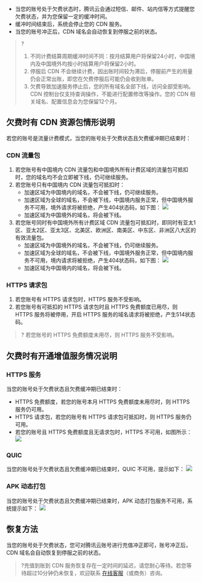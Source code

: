 - 当您的账号处于欠费状态时，腾讯云会通过短信、邮件、站内信等方式提醒您欠费状态，并为您保留一定的缓冲时间。
- 缓冲时间结束后，系统会停止您的 CDN 服务。
- 当您的账号冲正后，CDN 域名会自动恢复到停服之前的状态。

>?
>1. 不同计费结算周期缓冲时间不同：按月结算用户将保留24小时，中国境内及中国境外均按小时结算用户将保留2小时。
>2. 停服后 CDN 不会继续计费，因出账时间较为滞后，停服前产生的用量仍会正常出账，即您在欠费停服后可能仍会收到账单。
>3. 欠费导致加速服务停止后，您的所有域名全部下线，访问全部受影响。CDN 控制台仅支持查询操作，不能进行配置修改等操作。您的 CDN 相关域名、配置信息会为您保留12个月。

## 欠费时有 CDN 资源包情形说明
若您的账号是流量计费模式，当您的账号处于欠费状态且欠费缓冲期已结束时：
### CDN 流量包
1. 若您账号有中国境内 CDN 流量包和中国境外所有计费区域的流量包可抵扣时，您的域名均不会立即被下线，仍可继续服务。
2. 若您账号只有中国境内 CDN 流量包可抵扣时：
	- 加速区域为中国境内的域名，不会被下线，仍可继续服务。
	- 加速区域为全球的域名，不会被下线，中国境内服务正常，但中国境外服务不可用，境外请求将被拒绝，产生404状态码，如下图：
![](https://qcloudimg.tencent-cloud.cn/raw/34b8c3426bfe0e3dc6e6b2cee3ec0622.png)
	- 加速区域为中国境外的域名，将会被下线。
3. 若您账号同时有中国境外所有计费区域 CDN 流量包可抵扣时，即同时有亚太1区、亚太2区、亚太3区、北美区、欧洲区、南美区、中东区、非洲区八大区的有效流量包。
	- 加速区域为中国境外的域名，不会被下线，仍可继续服务。
	- 加速区域为全球的域名，不会被下线，中国境外服务正常，但中国境内服务不可用，境内请求将被拒绝，产生404状态码，如下图：
![](https://qcloudimg.tencent-cloud.cn/raw/737c642904ed3be795ea2efddeac3b51.png)
	- 加速区域为中国境内的域名，将会被下线。

### HTTPS 请求包
1. 若您账号有 HTTPS 请求包时，HTTPS 服务不受影响。
2. 若您账号有可抵扣的 HTTPS 请求包时且 HTTPS 免费额度已用尽，则 HTTPS 服务将被停用，开启 HTTPS 服务的域名请求将被拒绝，产生514状态码。
>? 若您账号的 HTTPS 免费额度未用尽，则 HTTPS 服务不受影响。

## 欠费时有开通增值服务情况说明
### HTTPS 服务
当您的账号处于欠费状态且欠费缓冲期已结束时：
- HTTPS 免费额度，若您的账号本月 HTTPS 免费额度未用尽时，则 HTTPS 服务仍可用。
- HTTPS 请求包，若您的账号有 HTTPS 请求包可抵扣时，则 HTTPS 服务仍可用。
- 若您的账号且 HTTPS 免费额度且无请求包时，HTTPS 不可用，如图所示：
![](https://qcloudimg.tencent-cloud.cn/raw/9ff3076703334f73d2e8ad047c96c4cd.png)

### QUIC
当您的账号处于欠费状态且欠费缓冲期已结束时，QUIC 不可用，提示如下：
![](https://qcloudimg.tencent-cloud.cn/raw/249ee9104ac5e6cd0924ecce3205ae7b.png)

### APK 动态打包
当您的账号处于欠费状态且欠费缓冲期已结束时，APK 动态打包服务不可用，系统提示如下：
![](https://qcloudimg.tencent-cloud.cn/raw/8386b1570c0f5e251150383c161df927.png)

## 恢复方法
当您的账号处于欠费状态，您可对腾讯云账号进行充值冲正即可，账号冲正后，CDN 域名会自动恢复到停服之前的状态。
>?充值到账到 CDN 服务恢复存在一定时间的延迟，请您耐心等待。若您等待超过10分钟仍未恢复，欢迎联系 [在线客服](https://cloud.tencent.com/online-service?from=sales&source=PRESALE)（或商务）咨询。

